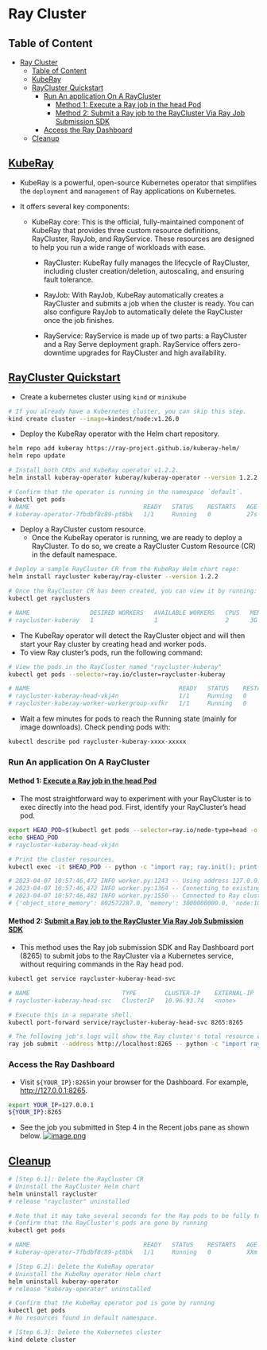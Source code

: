 # Ray Cluster

## Table of Content

- [Ray Cluster](#ray-cluster)
  - [Table of Content](#table-of-content)
  - [KubeRay](#kuberay)
  - [RayCluster Quickstart](#raycluster-quickstart)
    - [Run An application On A RayCluster](#run-an-application-on-a-raycluster)
      - [Method 1: Execute a Ray job in the head Pod](#method-1-execute-a-ray-job-in-the-head-pod)
      - [Method 2: Submit a Ray job to the RayCluster Via Ray Job Submission SDK](#method-2-submit-a-ray-job-to-the-raycluster-via-ray-job-submission-sdk)
    - [Access the Ray Dashboard](#access-the-ray-dashboard)
  - [Cleanup](#cleanup)

## [KubeRay](https://github.com/ray-project/kuberay/tree/5b1a5a11f5df76db2d66ed332ff0802dc3bbff76?tab=readme-ov-file#kuberay)

- KubeRay is a powerful, open-source Kubernetes operator that simplifies the `deployment` and `management` of Ray applications on Kubernetes.

- It offers several key components:
  - KubeRay core: This is the official, fully-maintained component of KubeRay that provides three custom resource definitions, RayCluster, RayJob, and RayService. These resources are designed to help you run a wide range of workloads with ease.
    - RayCluster: KubeRay fully manages the lifecycle of RayCluster, including cluster creation/deletion, autoscaling, and ensuring fault tolerance.

    - RayJob: With RayJob, KubeRay automatically creates a RayCluster and submits a job when the cluster is ready. You can also configure RayJob to automatically delete the RayCluster once the job finishes.

    - RayService: RayService is made up of two parts: a RayCluster and a Ray Serve deployment graph. RayService offers zero-downtime upgrades for RayCluster and high availability.

## [RayCluster Quickstart](https://docs.ray.io/en/latest/cluster/kubernetes/getting-started/raycluster-quick-start.html#raycluster-quickstart)

- Create a kubernetes cluster using `kind` or `minikube`

```sh
# If you already have a Kubernetes cluster, you can skip this step.
kind create cluster --image=kindest/node:v1.26.0
```

- Deploy the KubeRay operator with the Helm chart repository.

```sh
helm repo add kuberay https://ray-project.github.io/kuberay-helm/
helm repo update

# Install both CRDs and KubeRay operator v1.2.2.
helm install kuberay-operator kuberay/kuberay-operator --version 1.2.2

# Confirm that the operator is running in the namespace `default`.
kubectl get pods
# NAME                                READY   STATUS    RESTARTS   AGE
# kuberay-operator-7fbdbf8c89-pt8bk   1/1     Running   0          27s
```

- Deploy a RayCluster custom resource.
  - Once the KubeRay operator is running, we are ready to deploy a RayCluster. To do so, we create a RayCluster Custom Resource (CR) in the default namespace.

```sh
# Deploy a sample RayCluster CR from the KubeRay Helm chart repo:
helm install raycluster kuberay/ray-cluster --version 1.2.2

# Once the RayCluster CR has been created, you can view it by running:
kubectl get rayclusters

# NAME                 DESIRED WORKERS   AVAILABLE WORKERS   CPUS   MEMORY   GPUS   STATUS   AGE
# raycluster-kuberay   1                 1                   2      3G       0      ready    95s
```

- The KubeRay operator will detect the RayCluster object and will then start your Ray cluster by creating head and worker pods.
- To view Ray cluster’s pods, run the following command:

```sh
# View the pods in the RayCluster named "raycluster-kuberay"
kubectl get pods --selector=ray.io/cluster=raycluster-kuberay

# NAME                                          READY   STATUS    RESTARTS   AGE
# raycluster-kuberay-head-vkj4n                 1/1     Running   0          XXs
# raycluster-kuberay-worker-workergroup-xvfkr   1/1     Running   0          XXs
```

- Wait a few minutes for pods to reach the Running state (mainly for image downloads). Check pending pods with:

```sh
kubectl describe pod raycluster-kuberay-xxxx-xxxxx
```

### Run An application On A RayCluster

#### Method 1: [Execute a Ray job in the head Pod](https://docs.ray.io/en/latest/cluster/kubernetes/getting-started/raycluster-quick-start.html#step-4-run-an-application-on-a-raycluster)

- The most straightforward way to experiment with your RayCluster is to exec directly into the head pod. First, identify your RayCluster’s head pod.

```sh
export HEAD_POD=$(kubectl get pods --selector=ray.io/node-type=head -o custom-columns=POD:metadata.name --no-headers)
echo $HEAD_POD
# raycluster-kuberay-head-vkj4n

# Print the cluster resources.
kubectl exec -it $HEAD_POD -- python -c "import ray; ray.init(); print(ray.cluster_resources())"

# 2023-04-07 10:57:46,472 INFO worker.py:1243 -- Using address 127.0.0.1:6379 set in the environment variable RAY_ADDRESS
# 2023-04-07 10:57:46,472 INFO worker.py:1364 -- Connecting to existing Ray cluster at address: 10.244.0.6:6379...
# 2023-04-07 10:57:46,482 INFO worker.py:1550 -- Connected to Ray cluster. View the dashboard at http://10.244.0.6:8265
# {'object_store_memory': 802572287.0, 'memory': 3000000000.0, 'node:10.244.0.6': 1.0, 'CPU': 2.0, 'node:10.244.0.7': 1.0}
```

#### Method 2: [Submit a Ray job to the RayCluster Via Ray Job Submission SDK](https://docs.ray.io/en/latest/cluster/kubernetes/getting-started/raycluster-quick-start.html#method-2-submit-a-ray-job-to-the-raycluster-via-ray-job-submission-sdk)

- This method uses the Ray job submission SDK and Ray Dashboard port (8265) to submit jobs to the RayCluster via a Kubernetes service, without requiring commands in the Ray head pod.

```sh
kubectl get service raycluster-kuberay-head-svc

# NAME                          TYPE        CLUSTER-IP    EXTERNAL-IP   PORT(S)                                         AGE
# raycluster-kuberay-head-svc   ClusterIP   10.96.93.74   <none>        8265/TCP,8080/TCP,8000/TCP,10001/TCP,6379/TCP   15m

# Execute this in a separate shell.
kubectl port-forward service/raycluster-kuberay-head-svc 8265:8265

# The following job's logs will show the Ray cluster's total resource capacity, including 2 CPUs.
ray job submit --address http://localhost:8265 -- python -c "import ray; ray.init(); print(ray.cluster_resources())"
```

### Access the Ray Dashboard

- Visit `${YOUR_IP}:8265`in your browser for the Dashboard. For example, http://127.0.0.1:8265.

```sh
export YOUR_IP=127.0.0.1
${YOUR_IP}:8265
```

- See the job you submitted in Step 4 in the Recent jobs pane as shown below.
[![image.png](https://i.postimg.cc/J06pbfYm/image.png)](https://postimg.cc/sGWPzNR0)

## [Cleanup](https://docs.ray.io/en/latest/cluster/kubernetes/getting-started/raycluster-quick-start.html#step-6-cleanup)

```sh
# [Step 6.1]: Delete the RayCluster CR
# Uninstall the RayCluster Helm chart
helm uninstall raycluster
# release "raycluster" uninstalled

# Note that it may take several seconds for the Ray pods to be fully terminated.
# Confirm that the RayCluster's pods are gone by running
kubectl get pods

# NAME                                READY   STATUS    RESTARTS   AGE
# kuberay-operator-7fbdbf8c89-pt8bk   1/1     Running   0          XXm

# [Step 6.2]: Delete the KubeRay operator
# Uninstall the KubeRay operator Helm chart
helm uninstall kuberay-operator
# release "kuberay-operator" uninstalled

# Confirm that the KubeRay operator pod is gone by running
kubectl get pods
# No resources found in default namespace.

# [Step 6.3]: Delete the Kubernetes cluster
kind delete cluster
```

